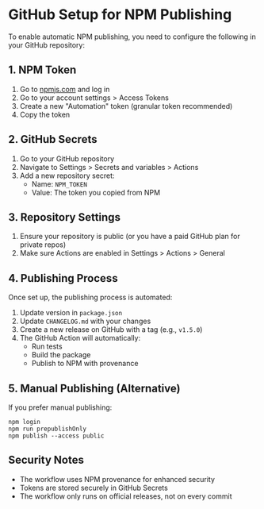 # GitHub Setup for NPM Publishing

To enable automatic NPM publishing, you need to configure the following in your GitHub repository:

## 1. NPM Token

1. Go to [npmjs.com](https://www.npmjs.com/) and log in
2. Go to your account settings > Access Tokens
3. Create a new "Automation" token (granular token recommended)
4. Copy the token

## 2. GitHub Secrets

1. Go to your GitHub repository
2. Navigate to Settings > Secrets and variables > Actions
3. Add a new repository secret:
   - Name: `NPM_TOKEN`
   - Value: The token you copied from NPM

## 3. Repository Settings

1. Ensure your repository is public (or you have a paid GitHub plan for private repos)
2. Make sure Actions are enabled in Settings > Actions > General

## 4. Publishing Process

Once set up, the publishing process is automated:

1. Update version in `package.json`
2. Update `CHANGELOG.md` with your changes
3. Create a new release on GitHub with a tag (e.g., `v1.5.0`)
4. The GitHub Action will automatically:
   - Run tests
   - Build the package
   - Publish to NPM with provenance

## 5. Manual Publishing (Alternative)

If you prefer manual publishing:

```shell
npm login
npm run prepublishOnly
npm publish --access public
```

## Security Notes

- The workflow uses NPM provenance for enhanced security
- Tokens are stored securely in GitHub Secrets
- The workflow only runs on official releases, not on every commit
